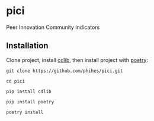 # pici
Peer Innovation Community Indicators

## Installation

Clone project, install [cdlib](https://pypi.org/project/cdlib/), then install project with [poetry](https://python-poetry.org/):

`git clone https://github.com/phihes/pici.git`

`cd pici`

`pip install cdlib`

`pip install poetry`

`poetry install`
